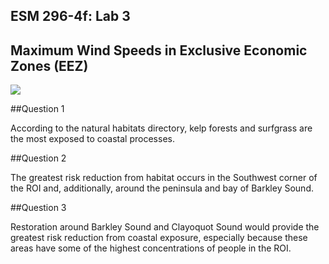## ESM 296-4f: Lab 3

## Maximum Wind Speeds in Exclusive Economic Zones (EEZ)
![](coastal_exposure.png)

##Question 1

According to the natural habitats directory, kelp forests and surfgrass are the most exposed to coastal processes.

##Question 2

The greatest risk reduction from habitat occurs in the Southwest corner of the ROI and, additionally, around the peninsula and bay of Barkley Sound.

##Question 3

Restoration around Barkley Sound and Clayoquot Sound would provide the greatest risk reduction from coastal exposure, especially because these areas have some of the highest concentrations of people in the ROI.